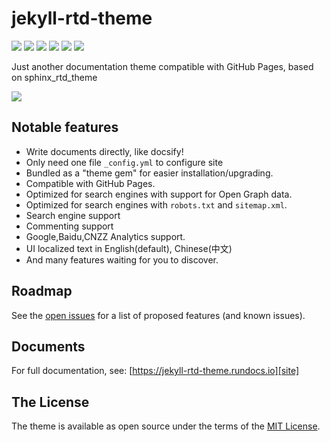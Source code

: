 # jekyll-rtd-theme
[![](https://github.com/rundocs/jekyll-rtd-theme/workflows/CI/badge.svg)][repository]
[![](https://img.shields.io/gem/v/jekyll-rtd-theme)][rubygem]
[![](https://img.shields.io/gem/dt/jekyll-rtd-theme)][rubygem]
[![](https://data.jsdelivr.com/v1/package/gh/rundocs/jekyll-rtd-theme/badge)][cdn]
[![](https://www.codefactor.io/repository/github/rundocs/jekyll-rtd-theme/badge)][codefactor]
[![](https://img.shields.io/badge/featured%20on-JekyllThemes-red.svg)](https://jekyll-themes.com)

Just another documentation theme compatible with GitHub Pages, based on sphinx_rtd_theme

![][demo]

## Notable features
- Write documents directly, like docsify!
- Only need one file `_config.yml` to configure site
- Bundled as a "theme gem" for easier installation/upgrading.
- Compatible with GitHub Pages.
- Optimized for search engines with support for Open Graph data.
- Optimized for search engines with `robots.txt` and `sitemap.xml`.
- Search engine support
- Commenting support
- Google,Baidu,CNZZ Analytics support.
- UI localized text in English(default), Chinese(中文)
- And many features waiting for you to discover.

## Roadmap
See the [open issues][issues] for a list of proposed features (and known issues).

## Documents
For full documentation, see: [https://jekyll-rtd-theme.rundocs.io][site]

## The License
The theme is available as open source under the terms of the [MIT License][license].


[repository]: https://github.com/rundocs/jekyll-rtd-theme
[issues]: https://github.com/rundocs/jekyll-rtd-theme/issues
[license]: https://github.com/rundocs/jekyll-rtd-theme/blob/master/LICENSE
[site]: https://jekyll-rtd-theme.rundocs.io
[rubygem]: https://rubygems.org/gems/jekyll-rtd-theme
[cdn]: https://cdn.jsdelivr.net/gh/rundocs/jekyll-rtd-theme/
[codefactor]: https://www.codefactor.io/repository/github/rundocs/jekyll-rtd-theme
[demo]: https://user-images.githubusercontent.com/68011645/88376699-87980500-cdd0-11ea-8900-7bab8c811bc9.png
